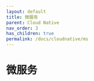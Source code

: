```yaml
---
layout: default
title: 微服务
parent: Cloud Native
nav_order: 3
has_children: true
permalink: /docs/cloudnative/ms
---
```


# 微服务



